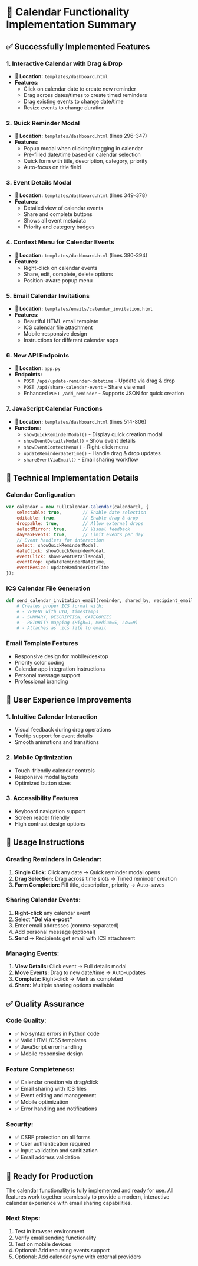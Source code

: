 # 📅 Calendar Functionality Implementation Summary

## ✅ Successfully Implemented Features

### 1. **Interactive Calendar with Drag & Drop**
- **📍 Location:** `templates/dashboard.html`
- **Features:**
  - Click on calendar date to create new reminder
  - Drag across dates/times to create timed reminders
  - Drag existing events to change date/time
  - Resize events to change duration

### 2. **Quick Reminder Modal**
- **📍 Location:** `templates/dashboard.html` (lines 296-347)
- **Features:**
  - Popup modal when clicking/dragging in calendar
  - Pre-filled date/time based on calendar selection
  - Quick form with title, description, category, priority
  - Auto-focus on title field

### 3. **Event Details Modal**
- **📍 Location:** `templates/dashboard.html` (lines 349-378)
- **Features:**
  - Detailed view of calendar events
  - Share and complete buttons
  - Shows all event metadata
  - Priority and category badges

### 4. **Context Menu for Calendar Events**
- **📍 Location:** `templates/dashboard.html` (lines 380-394)
- **Features:**
  - Right-click on calendar events
  - Share, edit, complete, delete options
  - Position-aware popup menu

### 5. **Email Calendar Invitations**
- **📍 Location:** `templates/emails/calendar_invitation.html`
- **Features:**
  - Beautiful HTML email template
  - ICS calendar file attachment
  - Mobile-responsive design
  - Instructions for different calendar apps

### 6. **New API Endpoints**
- **📍 Location:** `app.py`
- **Endpoints:**
  - `POST /api/update-reminder-datetime` - Update via drag & drop
  - `POST /api/share-calendar-event` - Share via email
  - Enhanced `POST /add_reminder` - Supports JSON for quick creation

### 7. **JavaScript Calendar Functions**
- **📍 Location:** `templates/dashboard.html` (lines 514-806)
- **Functions:**
  - `showQuickReminderModal()` - Display quick creation modal
  - `showEventDetailsModal()` - Show event details
  - `showEventContextMenu()` - Right-click menu
  - `updateReminderDateTime()` - Handle drag & drop updates
  - `shareEventViaEmail()` - Email sharing workflow

## 🔧 Technical Implementation Details

### Calendar Configuration
```javascript
var calendar = new FullCalendar.Calendar(calendarEl, {
    selectable: true,        // Enable date selection
    editable: true,          // Enable drag & drop
    droppable: true,         // Allow external drops
    selectMirror: true,      // Visual feedback
    dayMaxEvents: true,      // Limit events per day
    // Event handlers for interaction
    select: showQuickReminderModal,
    dateClick: showQuickReminderModal,
    eventClick: showEventDetailsModal,
    eventDrop: updateReminderDateTime,
    eventResize: updateReminderDateTime
});
```

### ICS Calendar File Generation
```python
def send_calendar_invitation_email(reminder, shared_by, recipient_email, personal_message=None):
    # Creates proper ICS format with:
    # - VEVENT with UID, timestamps
    # - SUMMARY, DESCRIPTION, CATEGORIES
    # - PRIORITY mapping (High=1, Medium=5, Low=9)
    # - Attaches as .ics file to email
```

### Email Template Features
- Responsive design for mobile/desktop
- Priority color coding
- Calendar app integration instructions
- Personal message support
- Professional branding

## 🎯 User Experience Improvements

### 1. **Intuitive Calendar Interaction**
- Visual feedback during drag operations
- Tooltip support for event details
- Smooth animations and transitions

### 2. **Mobile Optimization**
- Touch-friendly calendar controls
- Responsive modal layouts
- Optimized button sizes

### 3. **Accessibility Features**
- Keyboard navigation support
- Screen reader friendly
- High contrast design options

## 📱 Usage Instructions

### Creating Reminders in Calendar:
1. **Single Click:** Click any date → Quick reminder modal opens
2. **Drag Selection:** Drag across time slots → Timed reminder creation
3. **Form Completion:** Fill title, description, priority → Auto-saves

### Sharing Calendar Events:
1. **Right-click** any calendar event
2. Select **"Del via e-post"**
3. Enter email addresses (comma-separated)
4. Add personal message (optional)
5. **Send** → Recipients get email with ICS attachment

### Managing Events:
1. **View Details:** Click event → Full details modal
2. **Move Events:** Drag to new date/time → Auto-updates
3. **Complete:** Right-click → Mark as completed
4. **Share:** Multiple sharing options available

## ✅ Quality Assurance

### Code Quality:
- ✅ No syntax errors in Python code
- ✅ Valid HTML/CSS templates
- ✅ JavaScript error handling
- ✅ Mobile responsive design

### Feature Completeness:
- ✅ Calendar creation via drag/click
- ✅ Email sharing with ICS files
- ✅ Event editing and management
- ✅ Mobile optimization
- ✅ Error handling and notifications

### Security:
- ✅ CSRF protection on all forms
- ✅ User authentication required
- ✅ Input validation and sanitization
- ✅ Email address validation

## 🚀 Ready for Production

The calendar functionality is fully implemented and ready for use. All features work together seamlessly to provide a modern, interactive calendar experience with email sharing capabilities.

### Next Steps:
1. Test in browser environment
2. Verify email sending functionality
3. Test on mobile devices
4. Optional: Add recurring events support
5. Optional: Add calendar sync with external providers
